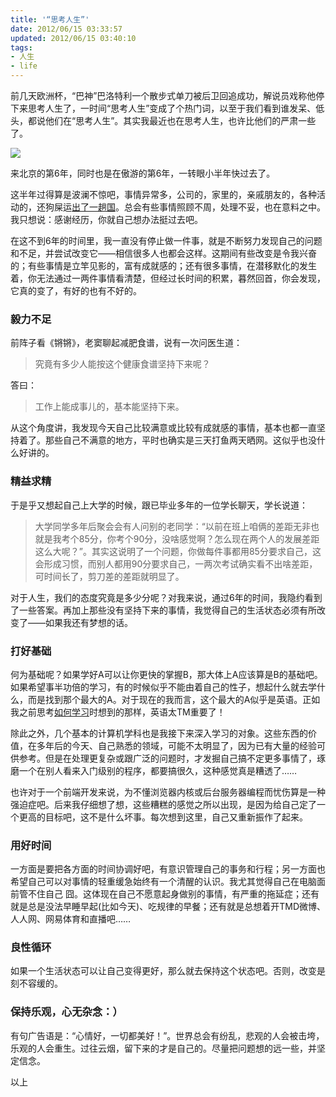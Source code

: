 ```yaml
---
title: '“思考人生”'
date: 2012/06/15 03:33:57
updated: 2012/06/15 03:40:10
tags:
- 人生
- life
---
```


前几天欧洲杯，“巴神”巴洛特利一个散步式单刀被后卫回追成功，解说员戏称他停下来思考人生了，一时间“思考人生”变成了个热门词，以至于我们看到谁发呆、低头，都说他们在“思考人生”。其实我最近也在思考人生，也许比他们的严肃一些了。

![](/uploads/2012/06/1876065904.png)

来北京的第6年，同时也是在傲游的第6年，一转眼小半年快过去了。

这半年过得算是波澜不惊吧，事情异常多，公司的，家里的，亲戚朋友的，各种活动的，还狗屎运[出了一趟国](https://www.w3.org/QA/2012/06/interview_huawei_maxthon_qihoo.html)。总会有些事情照顾不周，处理不妥，也在意料之中。我只想说：感谢经历，你就自己想办法挺过去吧。

在这不到6年的时间里，我一直没有停止做一件事，就是不断努力发现自己的问题和不足，并尝试改变它——相信很多人也都会这样。这期间有些改变是令我兴奋的；有些事情是立竿见影的，富有成就感的；还有很多事情，在潜移默化的发生着，你无法通过一两件事情看清楚，但经过长时间的积累，暮然回首，你会发现，它真的变了，有好的也有不好的。

<!--more-->

### 毅力不足

前阵子看《锵锵》，老窦聊起减肥食谱，说有一次问医生道：

> 究竟有多少人能按这个健康食谱坚持下来呢？

答曰：

> 工作上能成事儿的，基本能坚持下来。

从这个角度讲，我发现今天自己比较满意或比较有成就感的事情，基本也都一直坚持着了。那些自己不满意的地方，平时也确实是三天打鱼两天晒网。这似乎也没什么好讲的。

### 精益求精

于是乎又想起自己上大学的时候，跟已毕业多年的一位学长聊天，学长说道：

> 大学同学多年后聚会会有人问别的老同学：“以前在班上咱俩的差距无非也就是我考个85分，你考个90分，没啥感觉啊？怎么现在两个人的发展差距这么大呢？”。其实这说明了一个问题，你做每件事都用85分要求自己，这会形成习惯，而别人都用90分要求自己，一两次考试确实看不出啥差距，可时间长了，剪刀差的差距就明显了。

对于人生，我们的态度究竟是多少分呢？对我来说，通过6年的时间，我隐约看到了一些答案。再加上那些没有坚持下来的事情，我觉得自己的生活状态必须有所改变了——如果我还有梦想的话。

### 打好基础

何为基础呢？如果学好A可以让你更快的掌握B，那大体上A应该算是B的基础吧。如果希望事半功倍的学习，有的时候似乎不能由着自己的性子，想起什么就去学什么，而是找到那个最大的A。对于现在的我而言，这个最大的A似乎是英语。正如我之前思考[如何学习](https://jiongks.sinaapp.com/blog/how-to-learn/)时想到的那样，英语太TM重要了！

除此之外，几个基本的计算机学科也是我接下来深入学习的对象。这些东西的价值，在多年后的今天、自己熟悉的领域，可能不太明显了，因为已有大量的经验可供参考。但是在处理更复杂或跟广泛的问题时，才发掘自己搞不定更多事情了，琢磨一个在别人看来入门级别的程序，都要搞很久，这种感觉真是糟透了……

也许对于一个前端开发来说，为不懂浏览器内核或后台服务器编程而忧伤算是一种强迫症吧。后来我仔细想了想，这些糟糕的感觉之所以出现，是因为给自己定了一个更高的目标吧，这不是什么坏事。每次想到这里，自己又重新振作了起来。

### 用好时间

一方面是要把各方面的时间协调好吧，有意识管理自己的事务和行程；另一方面也希望自己可以对事情的轻重缓急始终有一个清醒的认识。我尤其觉得自己在电脑面前管不住自己 囧。这体现在自己不愿意起身做别的事情，有严重的拖延症；还有就是总是没法早睡早起(比如今天)、吃规律的早餐；还有就是总想着开TMD微博、人人网、网易体育和直播吧……

### 良性循环

如果一个生活状态可以让自己变得更好，那么就去保持这个状态吧。否则，改变是刻不容缓的。

### 保持乐观，心无杂念：）

有句广告语是：“心情好，一切都美好！”。世界总会有纷乱，悲观的人会被击垮，乐观的人会重生。过往云烟，留下来的才是自己的。尽量把问题想的远一些，并坚定信念。

以上
